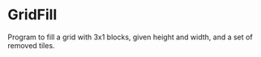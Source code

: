 # GridFill
Program to fill a grid with 3x1 blocks, given height and width, and a set of removed tiles.
